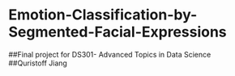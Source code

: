 # Emotion-Classification-by-Segmented-Facial-Expressions

##Final project for DS301- Advanced Topics in Data Science<br>
##Quristoff Jiang<br>
